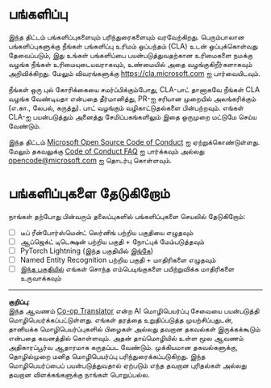 <!--
CO_OP_TRANSLATOR_METADATA:
{
  "original_hash": "847a587aa1b83f4d00858183ff3ed18a",
  "translation_date": "2025-10-11T11:50:33+00:00",
  "source_file": "etc/CONTRIBUTING.md",
  "language_code": "ta"
}
-->
# பங்களிப்பு

இந்த திட்டம் பங்களிப்புகளையும் பரிந்துரைகளையும் வரவேற்கிறது. பெரும்பாலான பங்களிப்புகளுக்கு நீங்கள் பங்களிப்பு உரிமம் ஒப்பந்தம் (CLA) உடன் ஒப்புக்கொள்வது தேவைப்படும், இது உங்கள் பங்களிப்பை பயன்படுத்துவதற்கான உரிமைகளை நமக்கு வழங்க நீங்கள் உரிமையுடையவராகவும், உண்மையில் அதை வழங்குகிறீர்களாகவும் அறிவிக்கிறது. மேலும் விவரங்களுக்கு https://cla.microsoft.com ஐ பார்வையிடவும்.

நீங்கள் ஒரு புல் கோரிக்கையை சமர்ப்பிக்கும்போது, CLA-பாட் தானாகவே நீங்கள் CLA வழங்க வேண்டியதா என்பதை தீர்மானித்து, PR-ஐ சரியான முறையில் அலங்கரிக்கும் (எ.கா., லேபல், கருத்து). பாட் வழங்கும் வழிகாட்டுதல்களை பின்பற்றவும். எங்கள் CLA-ஐ பயன்படுத்தும் அனைத்து சேமிப்பகங்களிலும் இதை ஒருமுறை மட்டுமே செய்ய வேண்டும்.

இந்த திட்டம் [Microsoft Open Source Code of Conduct](https://opensource.microsoft.com/codeofconduct/) ஐ ஏற்றுக்கொண்டுள்ளது. மேலும் தகவலுக்கு [Code of Conduct FAQ](https://opensource.microsoft.com/codeofconduct/faq/) ஐ பார்க்கவும் அல்லது [opencode@microsoft.com](mailto:opencode@microsoft.com) ஐ தொடர்பு கொள்ளவும்.

# பங்களிப்புகளை தேடுகிறோம்

நாங்கள் தற்போது பின்வரும் தலைப்புகளில் பங்களிப்புகளை செயலில் தேடுகிறோம்:

- [ ] டீப் ரீன்போர்ஸ்மென்ட் லெர்னிங் பற்றிய பகுதியை எழுதவும்
- [ ] ஆப்ஜெக்ட் டிடெக்ஷன் பற்றிய பகுதி + நோட்புக் மேம்படுத்தவும்
- [ ] PyTorch Lightning (இந்த பகுதியில் [இங்கே](https://github.com/microsoft/AI-For-Beginners/blob/main/3-NeuralNetworks/05-Frameworks/README.md))
- [ ] Named Entity Recognition பற்றிய பகுதி + மாதிரிகளை எழுதவும்
- [ ] [இந்த பகுதியில்](https://github.com/microsoft/AI-For-Beginners/tree/main/5-NLP/15-LanguageModeling) எங்கள் சொந்த எம்பெடிங்குகளை பயிற்றுவிக்க மாதிரிகளை உருவாக்கவும்

---

**குறிப்பு**:  
இந்த ஆவணம் [Co-op Translator](https://github.com/Azure/co-op-translator) என்ற AI மொழிபெயர்ப்பு சேவையை பயன்படுத்தி மொழிபெயர்க்கப்பட்டுள்ளது. எங்கள் தரத்தை உறுதிப்படுத்த முயற்சிப்பதுடன், தானியக்க மொழிபெயர்ப்புகளில் பிழைகள் அல்லது தவறான தகவல்கள் இருக்கக்கூடும் என்பதை கவனத்தில் கொள்ளவும். அதன் தாய்மொழியில் உள்ள மூல ஆவணம் அதிகாரப்பூர்வ ஆதாரமாக கருதப்பட வேண்டும். முக்கியமான தகவல்களுக்கு, தொழில்முறை மனித மொழிபெயர்ப்பு பரிந்துரைக்கப்படுகிறது. இந்த மொழிபெயர்ப்பைப் பயன்படுத்துவதால் ஏற்படும் எந்த தவறான புரிதல்கள் அல்லது தவறான விளக்கங்களுக்கு நாங்கள் பொறுப்பல்ல.